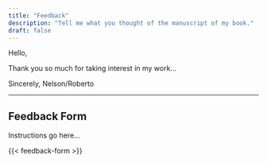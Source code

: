 ```yaml
---
title: "Feedback"
description: "Tell me what you thought of the manuscript of my book."
draft: false
---
```


Hello,

Thank you so much for taking interest in my work...

Sincerely,
Nelson/Roberto

---

## Feedback Form

Instructions go here...

{{< feedback-form >}}
